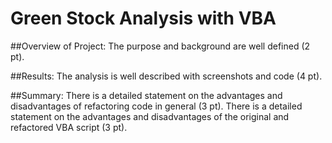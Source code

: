 # Green Stock Analysis with VBA

##Overview of Project:
The purpose and background are well defined (2 pt).

##Results:
The analysis is well described with screenshots and code (4 pt).

##Summary:
There is a detailed statement on the advantages and disadvantages of refactoring code in general (3 pt).
There is a detailed statement on the advantages and disadvantages of the original and refactored VBA script (3 pt).
